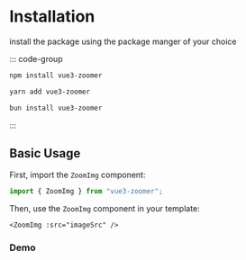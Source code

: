 # Installation

install the package using the package manger of your choice

::: code-group

```bash [npm]
npm install vue3-zoomer
```

```bash [yarn]
yarn add vue3-zoomer
```

```bash [bun]
bun install vue3-zoomer
```

:::

## Basic Usage

First, import the `ZoomImg` component:

```ts
import { ZoomImg } from "vue3-zoomer";
```

Then, use the `ZoomImg` component in your template:

```vue
<ZoomImg :src="imageSrc" />
```

### Demo

<script setup lang="ts">
import "~/assets/css/main.css";
import ZoomImg from "~/components/ZoomImg.vue";
import imageSrc from "~/assets/images/red.jpg";
</script>

<ZoomImg :src="imageSrc" />
